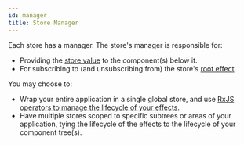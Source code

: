 ```yaml
---
id: manager
title: Store Manager
---
```


Each store has a manager. The store's manager is responsible for:

- Providing the [store value](#store-value) to the component(s) below it.
- For subscribing to (and unsubscribing from) the store's [root effect](#effects).

You may choose to:

- Wrap your entire application in a single global store, and use [RxJS operators to manage the lifecycle of your effects](../guides/control-when-effects-run.md).
- Have multiple stores scoped to specific subtrees or areas of your application, tying the lifecycle of the effects to the lifecycle of your component tree(s).
